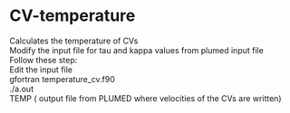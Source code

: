 # CV-temperature
Calculates the temperature of CVs
<br>
Modify the input file for tau and kappa values from plumed input file
<br>
Follow these step:
<br>
Edit the input file
<br>
gfortran temperature_cv.f90
<br>
./a.out
<br>
TEMP ( output file from PLUMED where velocities of the CVs are written)
